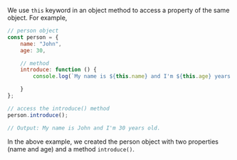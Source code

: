 We use `this` keyword in an object method to access a property of the same object. For example,

```js
// person object
const person = {
    name: "John",
    age: 30,

    // method
    introduce: function () {
        console.log(`My name is ${this.name} and I'm ${this.age} years old.`);

    }
};

// access the introduce() method
person.introduce();

// Output: My name is John and I'm 30 years old.
```

In the above example, we created the person object with two properties (name and age) and a method `introduce()`.
